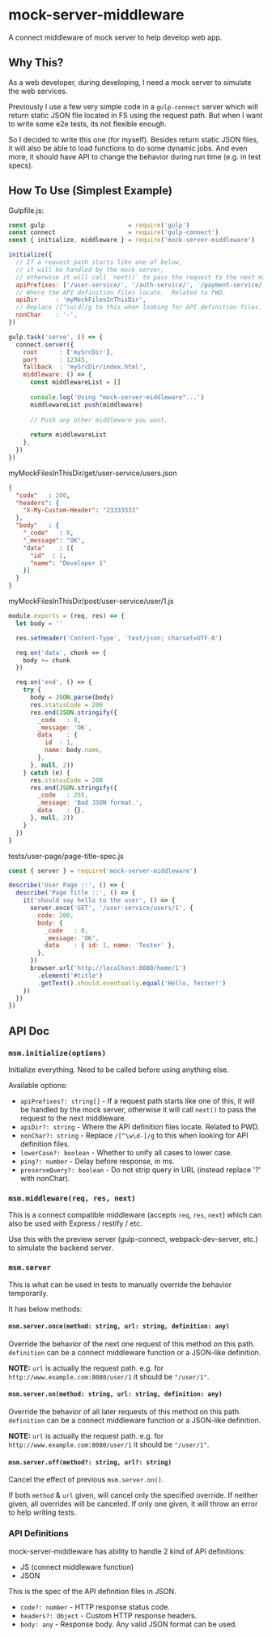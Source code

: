 mock-server-middleware
======================

A connect middleware of mock server to help develop web app.

Why This?
---------

As a web developer, during developing,
I need a mock server to simulate the web services.
  
Previously I use a few very simple code in a `gulp-connect` server
which will return static JSON file located in FS using the request path.
But when I want to write some e2e tests, its not flexible enough.

So I decided to write this one (for myself).  Besides return static JSON files,
it will also be able to load functions to do some dynamic jobs.  And even more,
it should have API to change the behavior during run time (e.g. in test specs).

How To Use (Simplest Example)
-----------------------------

Gulpfile.js:
```javascript
const gulp                       = require('gulp')
const connect                    = require('gulp-connect')
const { initialize, middleware } = require('mock-server-middleware')

initialize({
  // If a request path starts like one of below,
  // it will be handled by the mock server,
  // otherwise it will call `next()` to pass the request to the next middleware.
  apiPrefixes: ['/user-service/', '/auth-service/', '/payment-service/'],
  // Where the API definition files locate.  Related to PWD.
  apiDir     : 'myMockFilesInThisDir',
  // Replace /[^\w\d]/g to this when looking for API definition files.
  nonChar    : '-',
})

gulp.task('serve', () => {
  connect.server({
    root      : ['mySrcDir'],
    port      : 12345,
    fallback  : 'mySrcDir/index.html',
    middleware: () => {
      const middlewareList = []
      
      console.log('Using "mock-server-middleware"...')
      middlewareList.push(middleware)
      
      // Push any other middleware you want.
      
      return middlewareList
    },
  })
})
```

myMockFilesInThisDir/get/user-service/users.json
```json
{
  "code"   : 200,
  "headers": {
    "X-My-Custom-Header": "23333333"
  },
  "body"   : {
    "_code"   : 0,
    "_message": "OK",
    "data"    : [{
      "id"  : 1,
      "name": "Developer 1"
    }]
  }
}
```

myMockFilesInThisDir/post/user-service/user/1.js
```javascript
module.exports = (req, res) => {
  let body = ''

  res.setHeader('Content-Type', 'text/json; charset=UTF-8')

  req.on('data', chunk => {
    body += chunk
  })

  req.on('end', () => {
    try {
      body = JSON.parse(body)
      res.statusCode = 200
      res.end(JSON.stringify({
        _code   : 0,
        _message: 'OK',
        data    : {
          id  : 1,
          name: body.name,
        },
      }, null, 2))
    } catch (e) {
      res.statusCode = 200
      res.end(JSON.stringify({
        _code   : 255,
        _message: 'Bad JSON format.',
        data    : {},
      }, null, 2))
    }
  })
}
```

tests/user-page/page-title-spec.js
```javascript
const { server } = require('mock-server-middleware')

describe('User Page ::', () => {
  describe('Page Title ::', () => {
    it('should say hello to the user', () => {
      server.once('GET', '/user-service/users/1', {
        code: 200,
        body: {
          _code   : 0,
          _message: 'OK',
          data    : { id: 1, name: 'Tester' },
        },
      })
      browser.url('http://localhost:8080/home/1')
        .element('#title')
        .getText().should.eventually.equal('Hello, Tester!')
    })
  })
})
```

API Doc
-------

### `msm.initialize(options)`

Initialize everything.  Need to be called before using anything else.

Available options:

* `apiPrefixes?: string[]` - If a request path starts like one of this,
  it will be handled by the mock server,
  otherwise it will call `next()` to pass the request to the next middleware.
* `apiDir?: string` - Where the API definition files locate.  Related to PWD.
* `nonChar?: string` - Replace `/[^\w\d-]/g` to this when looking for API definition files.
* `lowerCase?: boolean` - Whether to unify all cases to lower case.
* `ping?: number` - Delay before response, in ms.
* `preserveQuery?: boolean` - Do not strip query in URL (instead replace '?' with nonChar).

### `msm.middleware(req, res, next)`

This is a connect compatible middleware (accepts `req`, `res`, `next`)
which can also be used with Express / restify / etc.

Use this with the preview server (gulp-connect, webpack-dev-server, etc.)
to simulate the backend server.

### `msm.server`

This is what can be used in tests to manually override the behavior temporarily.

It has below methods:

#### `msm.server.once(method: string, url: string, definition: any)`

Override the behavior of the next one request of this method on this path.
`definition` can be a connect middleware function or a JSON-like definition.

**NOTE:** `url` is actually the request path.
e.g. for `http://www.example.com:8080/user/1` it should be `"/user/1"`.

#### `msm.server.on(method: string, url: string, definition: any)`

Override the behavior of all later requests of this method on this path.
`definition` can be a connect middleware function or a JSON-like definition.

**NOTE:** `url` is actually the request path.
e.g. for `http://www.example.com:8080/user/1` it should be `"/user/1"`.

#### `msm.server.off(method?: string, url?: string)`

Cancel the effect of previous `msm.server.on()`.

If both `method` & `url` given, will cancel only the specified override.
If neither given, all overrides will be canceled.
If only one given, it will throw an error to help writing tests.

### API Definitions

mock-server-middleware has ability to handle 2 kind of API definitions:

* JS (connect middleware function)
* JSON

This is the spec of the API definition files in JSON.

* `code?: number` - HTTP response status code.
* `headers?: Object` - Custom HTTP response headers.
* `body: any` - Response body.  Any valid JSON format can be used.
